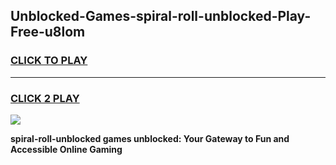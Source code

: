 
## Unblocked-Games-spiral-roll-unblocked-Play-Free-u8lom
<h3>
<a href="https://premium76.site?title=spiral-roll-unblocked&ref=23A">CLICK TO PLAY</a></h3>
<hr>

<h3>
<a href="https://premium76.site?title=spiral-roll-unblocked&ref=23A">CLICK 2 PLAY</a>
  
</h3>

<a href="https://premium76.site?title=spiral-roll-unblocked&ref=23A"><img src="https://clearcache.store/games.png"></a>


**spiral-roll-unblocked games unblocked: Your Gateway to Fun and Accessible Online Gaming**
